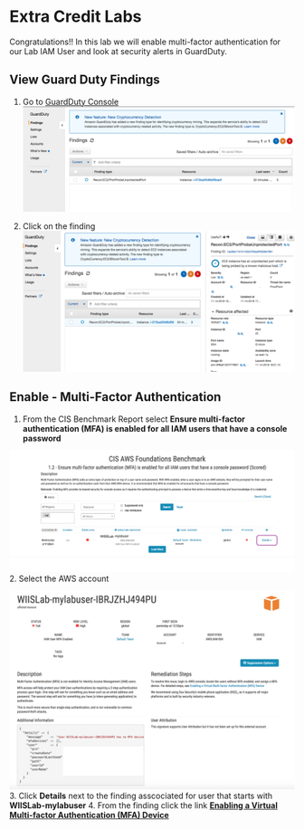 
# Extra Credit Labs
Congratulations!! In this lab we will enable multi-factor authentication for our Lab IAM User and look at security alerts in GuardDuty.


## View Guard Duty Findings
1. Go to [GuardDuty Console](https://console.aws.amazon.com/guardduty)
![](https://github.com/Halimer/wiis/blob/master/images/Extra_Credit_GD1.png)

2. Click on the finding
![](https://github.com/Halimer/wiis/blob/master/images/Extra_Credit_GD2.png)


## Enable - Multi-Factor Authentication 
1. From the CIS Benchmark Report select **Ensure multi-factor authentication (MFA) is enabled for all IAM users that have a console password**

![](https://github.com/Halimer/wiis/blob/master/images/Lab1_MFA_Not_CIS_Enabled.png)
2. Select the AWS account

![](https://github.com/Halimer/wiis/blob/master/images/Lab1_MFA_Not_Enabled.png)
3. Click **Details** next to the finding asscociated for user that starts with **WIISLab-mylabuser**
4. From the finding click the link **[Enabling a Virtual Multi-factor Authentication (MFA) Device](https://docs.aws.amazon.com/IAM/latest/UserGuide/id_credentials_mfa_enable_virtual.html)**
